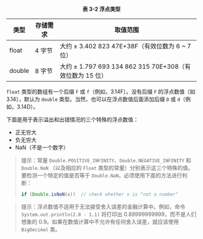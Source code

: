 

<center><b>表 3-2 浮点类型</b></center>

| 类型   | 存储需求 | 取值范围                                                 |
| ------ | -------- | -------------------------------------------------------- |
| float  | 4 字节   | 大约 ± 3.402 823 47E+38F（有效位数为 6 ~ 7 位）          |
| double | 8 字节   | 大约 ± 1.797 693 134 862 315 70E+308（有效位数为 15 位） |

`float` 类型的数组有一个后缀 `F` 或 `f`（例如，3.14F）。没有后缀 `F` 的浮点数值（如 3.14），默认为  `double` 类型。当然，也可以在浮点数值后面添加后缀 `D` 或 `d`（例如，3.14D）。

下面是用于表示溢出和出错情况的三个特殊的浮点数值：

+ 正无穷大
+ 负无穷大
+ NaN（不是一个数字）

> 提示：常量 `Double.POSITIVE_INFINITY`、`Double.NEGATIVE_INFINITY` 和 `Double.NaN` （以及相应的 `Float` 类型的常量）分别表示这三个特殊的值。要检测一个特定的值是否等于 `Double.NaN`，必须使用下面的方法进行判断：
>
> ```java
> if (Double.isNaN(x))	// check whether x is "not a number"
> ```

> 提示：浮点数值不适用于无法接受舍入误差的金融计算中。例如，命令 `System.out.println(2.0 - 1.1)` 将打印出 0.89999999999，而不是人们想象的 0.9。如果在数值计算中不允许有任何舍入误差，就应该使用 `BigDecimal` 类。



